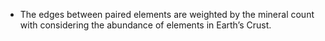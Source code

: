 - The edges between paired elements are weighted by the mineral count with considering the abundance of elements in Earth’s Crust.
